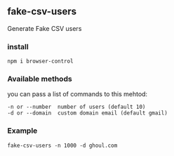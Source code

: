 ## fake-csv-users

Generate Fake CSV users

### install 

```
npm i browser-control
```

### Available methods
you can pass a list of commands to this mehtod:

```
-n or --number  number of users (default 10)
-d or --domain  custom domain email (default gmail)
```

### Example

```
fake-csv-users -n 1000 -d ghoul.com
```